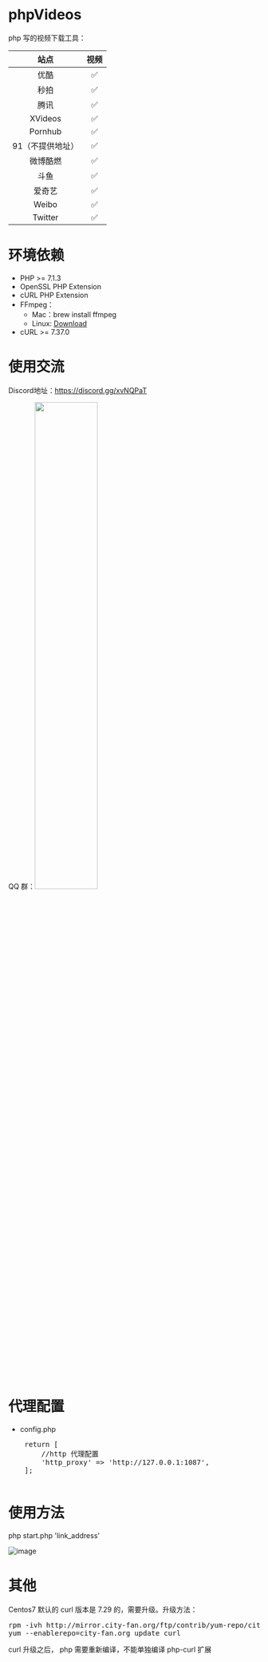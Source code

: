 # phpVideos
php 写的视频下载工具：

|   站点  |   视频  |
|   :-----:  |  :---:   |
|   优酷   |  :white_check_mark:  |
|   秒拍  |   :white_check_mark:  |
|   腾讯  |   :white_check_mark:  |
|   XVideos |   :white_check_mark:  |
|   Pornhub |  :white_check_mark: |
|   91（不提供地址）   |   :white_check_mark:  |
|   微博酷燃    | :white_check_mark: |
|   斗鱼  |   :white_check_mark:  |
|   爱奇艺  |   :white_check_mark:  |
|   Weibo  |   :white_check_mark:  |
|   Twitter  |   :white_check_mark:  |
# 环境依赖
*   PHP >= 7.1.3
*   OpenSSL PHP Extension
*   cURL PHP Extension
*   FFmpeg：
    *   Mac：brew install ffmpeg
    *   Linux:  [Download](http://ffmpeg.org/download.html)
*   cURL  >= 7.37.0

#   使用交流
Discord地址：https://discord.gg/xvNQPaT

QQ 群：<img src="https://i.ibb.co/DtvFF1k/8-AC40-BE4-F5-D21-B030-E17-E4-C27-CB87-AC0.jpg" height="50%">

#   代理配置
*  config.php

    <pre>
    return [
        //http 代理配置
        'http_proxy' => 'http://127.0.0.1:1087',
    ];
    </pre>
    
#   使用方法
php start.php 'link_address'

![image](https://image.ibb.co/mysKyd/Jul_21_2018_21_38_34.gif)

#   其他
Centos7 默认的 curl 版本是 7.29 的，需要升级。升级方法：
<pre>
rpm -ivh http://mirror.city-fan.org/ftp/contrib/yum-repo/city-fan.org-release-2-1.rhel7.noarch.rpm
yum --enablerepo=city-fan.org update curl
</pre>
curl 升级之后， php 需要重新编译，不能单独编译 php-curl 扩展
